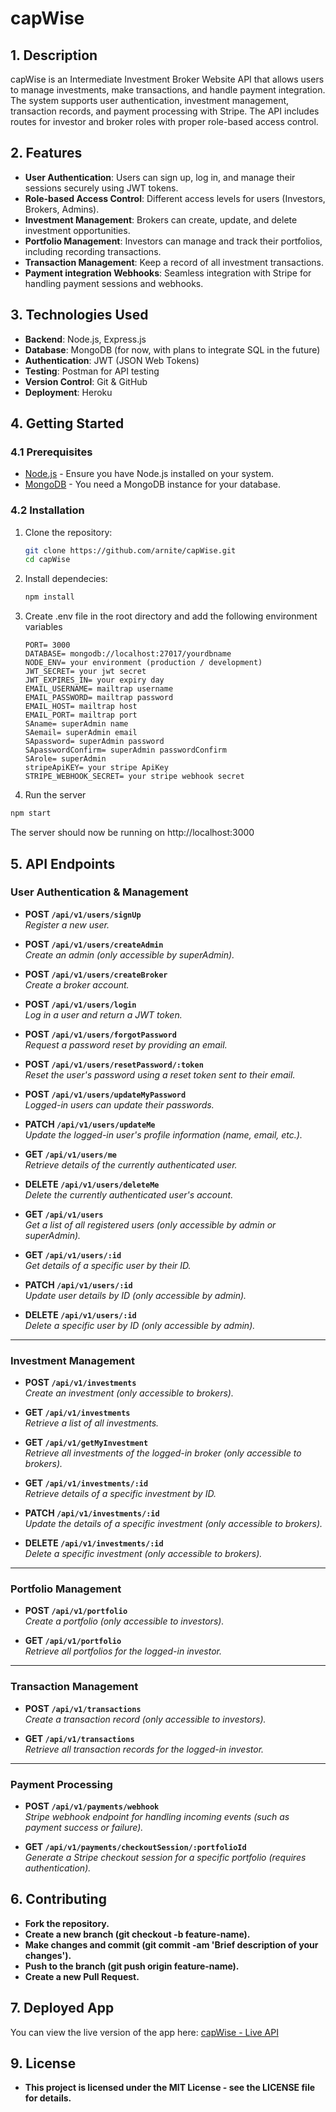 # capWise

## 1. Description

capWise is an Intermediate Investment Broker Website API that allows users to manage investments, make transactions, and handle payment integration. The system supports user authentication, investment management, transaction records, and payment processing with Stripe. The API includes routes for investor and broker roles with proper role-based access control.

## 2. Features

- **User Authentication**: Users can sign up, log in, and manage their sessions securely using JWT tokens.
- **Role-based Access Control**: Different access levels for users (Investors, Brokers, Admins).
- **Investment Management**: Brokers can create, update, and delete investment opportunities.
- **Portfolio Management**: Investors can manage and track their portfolios, including recording transactions.
- **Transaction Management**: Keep a record of all investment transactions.
- **Payment integration Webhooks**: Seamless integration with Stripe for handling payment sessions and webhooks.

## 3. Technologies Used

- **Backend**: Node.js, Express.js
- **Database**: MongoDB (for now, with plans to integrate SQL in the future)
- **Authentication**: JWT (JSON Web Tokens)
- **Testing**: Postman for API testing
- **Version Control**: Git & GitHub
- **Deployment**: Heroku

## 4. Getting Started

### 4.1 Prerequisites

- [Node.js](https://nodejs.org/) - Ensure you have Node.js installed on your system.
- [MongoDB](https://www.mongodb.com/) - You need a MongoDB instance for your database.

### 4.2 Installation

1. Clone the repository:

   ```bash
   git clone https://github.com/arnite/capWise.git
   cd capWise
   ```

2. Install dependecies:

   ```bash
   npm install
   ```

3. Create .env file in the root directory and add the following environment variables

   ```env
   PORT= 3000
   DATABASE= mongodb://localhost:27017/yourdbname
   NODE_ENV= your environment (production / development)
   JWT_SECRET= your jwt secret
   JWT_EXPIRES_IN= your expiry day
   EMAIL_USERNAME= mailtrap username
   EMAIL_PASSWORD= mailtrap password
   EMAIL_HOST= mailtrap host
   EMAIL_PORT= mailtrap port
   SAname= superAdmin name
   SAemail= superAdmin email
   SApassword= superAdmin password
   SApasswordConfirm= superAdmin passwordConfirm
   SArole= superAdmin
   stripeApiKEY= your stripe ApiKey
   STRIPE_WEBHOOK_SECRET= your stripe webhook secret
   ```

4. Run the server

```bash
npm start
```

The server should now be running on
http://localhost:3000

## 5. API Endpoints

### **User Authentication & Management**

- **POST `/api/v1/users/signUp`**  
  _Register a new user._

- **POST `/api/v1/users/createAdmin`**  
  _Create an admin (only accessible by superAdmin)._

- **POST `/api/v1/users/createBroker`**  
  _Create a broker account._

- **POST `/api/v1/users/login`**  
  _Log in a user and return a JWT token._

- **POST `/api/v1/users/forgotPassword`**  
  _Request a password reset by providing an email._

- **POST `/api/v1/users/resetPassword/:token`**  
  _Reset the user's password using a reset token sent to their email._

- **POST `/api/v1/users/updateMyPassword`**  
  _Logged-in users can update their passwords._

- **PATCH `/api/v1/users/updateMe`**  
  _Update the logged-in user's profile information (name, email, etc.)._

- **GET `/api/v1/users/me`**  
  _Retrieve details of the currently authenticated user._

- **DELETE `/api/v1/users/deleteMe`**  
  _Delete the currently authenticated user's account._

- **GET `/api/v1/users`**  
  _Get a list of all registered users (only accessible by admin or superAdmin)._

- **GET `/api/v1/users/:id`**  
  _Get details of a specific user by their ID._

- **PATCH `/api/v1/users/:id`**  
  _Update user details by ID (only accessible by admin)._

- **DELETE `/api/v1/users/:id`**  
  _Delete a specific user by ID (only accessible by admin)._

---

### **Investment Management**

- **POST `/api/v1/investments`**  
  _Create an investment (only accessible to brokers)._

- **GET `/api/v1/investments`**  
  _Retrieve a list of all investments._

- **GET `/api/v1/getMyInvestment`**  
  _Retrieve all investments of the logged-in broker (only accessible to brokers)._

- **GET `/api/v1/investments/:id`**  
  _Retrieve details of a specific investment by ID._

- **PATCH `/api/v1/investments/:id`**  
  _Update the details of a specific investment (only accessible to brokers)._

- **DELETE `/api/v1/investments/:id`**  
  _Delete a specific investment (only accessible to brokers)._

---

### **Portfolio Management**

- **POST `/api/v1/portfolio`**  
  _Create a portfolio (only accessible to investors)._

- **GET `/api/v1/portfolio`**  
  _Retrieve all portfolios for the logged-in investor._

---

### **Transaction Management**

- **POST `/api/v1/transactions`**  
  _Create a transaction record (only accessible to investors)._

- **GET `/api/v1/transactions`**  
  _Retrieve all transaction records for the logged-in investor._

---

### **Payment Processing**

- **POST `/api/v1/payments/webhook`**  
  _Stripe webhook endpoint for handling incoming events (such as payment success or failure)._

- **GET `/api/v1/payments/checkoutSession/:portfolioId`**  
  _Generate a Stripe checkout session for a specific portfolio (requires authentication)._


## 6. Contributing

- **Fork the repository.**
- **Create a new branch (git checkout -b feature-name).**
- **Make changes and commit (git commit -am 'Brief description of your changes').**
- **Push to the branch (git push origin feature-name).**
- **Create a new Pull Request.**

## 7. Deployed App 
 You can view the live version of the app here:
[capWise - Live API](https://capwise.onrender.com)

## 9. License

- **This project is licensed under the MIT License - see the LICENSE file for details.**
